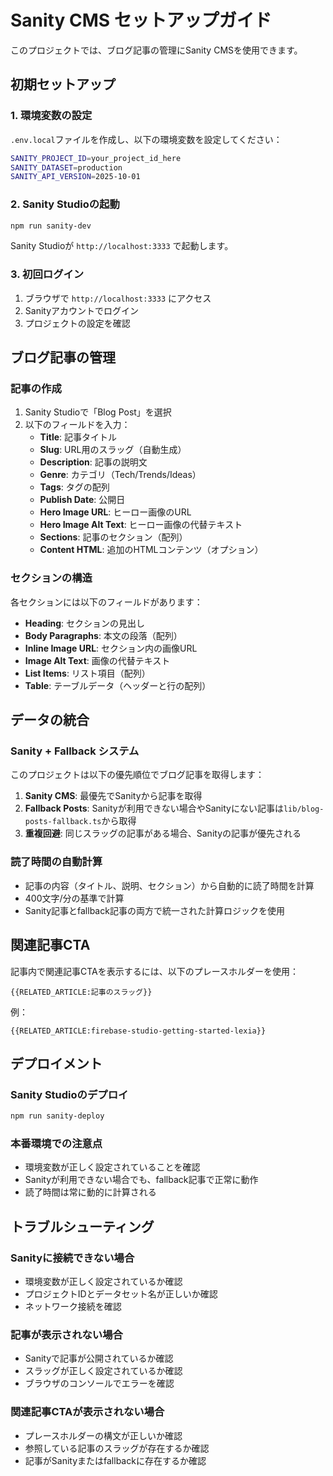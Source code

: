 # Sanity CMS セットアップガイド

このプロジェクトでは、ブログ記事の管理にSanity CMSを使用できます。

## 初期セットアップ

### 1. 環境変数の設定

`.env.local`ファイルを作成し、以下の環境変数を設定してください：

```bash
SANITY_PROJECT_ID=your_project_id_here
SANITY_DATASET=production
SANITY_API_VERSION=2025-10-01
```

### 2. Sanity Studioの起動

```bash
npm run sanity-dev
```

Sanity Studioが `http://localhost:3333` で起動します。

### 3. 初回ログイン

1. ブラウザで `http://localhost:3333` にアクセス
2. Sanityアカウントでログイン
3. プロジェクトの設定を確認

## ブログ記事の管理

### 記事の作成

1. Sanity Studioで「Blog Post」を選択
2. 以下のフィールドを入力：
   - **Title**: 記事タイトル
   - **Slug**: URL用のスラッグ（自動生成）
   - **Description**: 記事の説明文
   - **Genre**: カテゴリ（Tech/Trends/Ideas）
   - **Tags**: タグの配列
   - **Publish Date**: 公開日
   - **Hero Image URL**: ヒーロー画像のURL
   - **Hero Image Alt Text**: ヒーロー画像の代替テキスト
   - **Sections**: 記事のセクション（配列）
   - **Content HTML**: 追加のHTMLコンテンツ（オプション）

### セクションの構造

各セクションには以下のフィールドがあります：

- **Heading**: セクションの見出し
- **Body Paragraphs**: 本文の段落（配列）
- **Inline Image URL**: セクション内の画像URL
- **Image Alt Text**: 画像の代替テキスト
- **List Items**: リスト項目（配列）
- **Table**: テーブルデータ（ヘッダーと行の配列）

## データの統合

### Sanity + Fallback システム

このプロジェクトは以下の優先順位でブログ記事を取得します：

1. **Sanity CMS**: 最優先でSanityから記事を取得
2. **Fallback Posts**: Sanityが利用できない場合やSanityにない記事は`lib/blog-posts-fallback.ts`から取得
3. **重複回避**: 同じスラッグの記事がある場合、Sanityの記事が優先される

### 読了時間の自動計算

- 記事の内容（タイトル、説明、セクション）から自動的に読了時間を計算
- 400文字/分の基準で計算
- Sanity記事とfallback記事の両方で統一された計算ロジックを使用

## 関連記事CTA

記事内で関連記事CTAを表示するには、以下のプレースホルダーを使用：

```
{{RELATED_ARTICLE:記事のスラッグ}}
```

例：
```
{{RELATED_ARTICLE:firebase-studio-getting-started-lexia}}
```

## デプロイメント

### Sanity Studioのデプロイ

```bash
npm run sanity-deploy
```

### 本番環境での注意点

- 環境変数が正しく設定されていることを確認
- Sanityが利用できない場合でも、fallback記事で正常に動作
- 読了時間は常に動的に計算される

## トラブルシューティング

### Sanityに接続できない場合

- 環境変数が正しく設定されているか確認
- プロジェクトIDとデータセット名が正しいか確認
- ネットワーク接続を確認

### 記事が表示されない場合

- Sanityで記事が公開されているか確認
- スラッグが正しく設定されているか確認
- ブラウザのコンソールでエラーを確認

### 関連記事CTAが表示されない場合

- プレースホルダーの構文が正しいか確認
- 参照している記事のスラッグが存在するか確認
- 記事がSanityまたはfallbackに存在するか確認